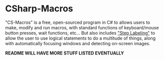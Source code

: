 # CSharp-Macros

"CS-Macros" is a free, open-sourced program in C# to allows users to make, modify and run macros, with standard functions of keyboard/mouse button presses, wait functions, etc... But also includes ["Step Labeling"]() to allow the user to use logical statements to do a multitude of things, along with automatically focusing windows and detecting on-screen images.

**README WILL HAVE MORE STUFF LISTED EVENTUALLY**